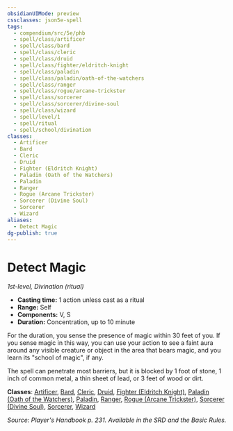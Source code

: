 ```yaml
---
obsidianUIMode: preview
cssclasses: json5e-spell
tags:
  - compendium/src/5e/phb
  - spell/class/artificer
  - spell/class/bard
  - spell/class/cleric
  - spell/class/druid
  - spell/class/fighter/eldritch-knight
  - spell/class/paladin
  - spell/class/paladin/oath-of-the-watchers
  - spell/class/ranger
  - spell/class/rogue/arcane-trickster
  - spell/class/sorcerer
  - spell/class/sorcerer/divine-soul
  - spell/class/wizard
  - spell/level/1
  - spell/ritual
  - spell/school/divination
classes:
  - Artificer
  - Bard
  - Cleric
  - Druid
  - Fighter (Eldritch Knight)
  - Paladin (Oath of the Watchers)
  - Paladin
  - Ranger
  - Rogue (Arcane Trickster)
  - Sorcerer (Divine Soul)
  - Sorcerer
  - Wizard
aliases:
  - Detect Magic
dg-publish: true
---
```

# Detect Magic
*1st-level, Divination (ritual)*  

- **Casting time:** 1 action unless cast as a ritual
- **Range:** Self
- **Components:** V, S
- **Duration:** Concentration, up to 10 minute

For the duration, you sense the presence of magic within 30 feet of you. If you sense magic in this way, you can use your action to see a faint aura around any visible creature or object in the area that bears magic, and you learn its "school of magic", if any.

The spell can penetrate most barriers, but it is blocked by 1 foot of stone, 1 inch of common metal, a thin sheet of lead, or 3 feet of wood or dirt.

**Classes**: [Artificer](/Admin/CLI/classes/artificer-tce.md), [Bard](/Admin/CLI/classes/bard.md), [Cleric](/Admin/CLI/classes/cleric.md), [Druid](/Admin/CLI/classes/druid.md), [Fighter (Eldritch Knight)](/Admin/CLI/classes/fighter-eldritch-knight.md), [Paladin (Oath of the Watchers)](/Admin/CLI/classes/paladin-oath-of-the-watchers-tce.md), [Paladin](/Admin/CLI/classes/paladin.md), [Ranger](/Admin/CLI/classes/ranger.md), [Rogue (Arcane Trickster)](/Admin/CLI/classes/rogue-arcane-trickster.md), [Sorcerer (Divine Soul)](/Admin/CLI/classes/sorcerer-divine-soul-xge.md), [Sorcerer](/Admin/CLI/classes/sorcerer.md), [Wizard](/Admin/CLI/classes/wizard.md)

*Source: Player's Handbook p. 231. Available in the SRD and the Basic Rules.*